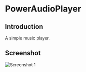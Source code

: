 # PowerAudioPlayer
## Introduction

A simple music player.

## Screenshot

![Screenshot 1]("https://raw.githubusercontent.com/AdrenlYoshi/PowerAudioPlayer/refs/heads/master/screenshot1.png" "Screenshot 1")